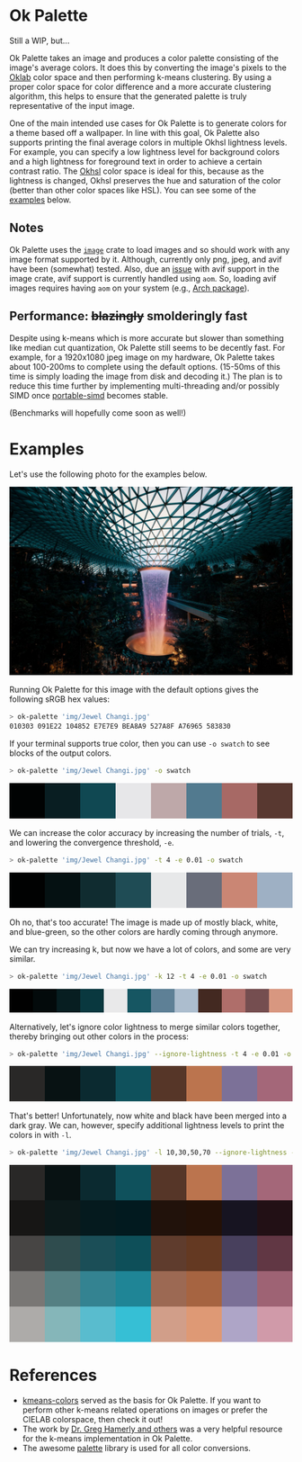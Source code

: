 # Ok Palette

Still a WIP, but...

Ok Palette takes an image and produces a color palette consisting of the image's average colors.
It does this by converting the image's pixels to the [Oklab](https://bottosson.github.io/posts/oklab/) color space
and then performing k-means clustering.
By using a proper color space for color difference and a more accurate clustering algorithm,
this helps to ensure that the generated palette is truly representative of the input image.

One of the main intended use cases for Ok Palette is to generate colors for a theme based off a wallpaper.
In line with this goal, Ok Palette also supports printing the final average colors in multiple Okhsl lightness levels.
For example, you can specify a low lightness level for background colors
and a high lightness for foreground text in order to achieve a certain contrast ratio.
The [Okhsl](https://bottosson.github.io/posts/colorpicker/) color space is ideal for this,
because as the lightness is changed, Okhsl preserves the hue and saturation of the color
(better than other color spaces like HSL). You can see some of the [examples]() below.

## Notes

Ok Palette uses the [`image`](https://github.com/image-rs/image) crate to load images
and so should work with any image format supported by it.
Although, currently only png, jpeg, and avif have been (somewhat) tested.
Also, due an [issue](https://github.com/image-rs/image/issues/1647) with avif support in the image crate,
avif support is currently handled using `aom`.
So, loading avif images requires having `aom` on your system
(e.g., [Arch package](https://archlinux.org/packages/extra/x86_64/aom/)).

## Performance: ~~blazingly~~ smolderingly fast

Despite using k-means which is more accurate but slower than something like median cut quantization,
Ok Palette still seems to be decently fast. For example, for a 1920x1080 jpeg image on my hardware,
Ok Palette takes about 100-200ms to complete using the default options.
(15-50ms of this time is simply loading the image from disk and decoding it.)
The plan is to reduce this time further by implementing multi-threading
and/or possibly SIMD once [portable-simd](https://github.com/rust-lang/rust/issues/86656) becomes stable.

(Benchmarks will hopefully come soon as well!)

# Examples

Let's use the following photo for the examples below.

![Jewel Changi Aiport Waterfall](doc/Jewel%20Changi.jpg)

Running Ok Palette for this image with the default options gives the following sRGB hex values:

```bash
> ok-palette 'img/Jewel Changi.jpg'
010303 091E22 104852 E7E7E9 BEA8A9 527A8F A76965 583830
```

If your terminal supports true color,
then you can use `-o swatch` to see blocks of the output colors.

```bash
> ok-palette 'img/Jewel Changi.jpg' -o swatch
```

![](doc/swatch1.svg)

We can increase the color accuracy by increasing the number of trials, `-t`, and lowering the convergence threshold, `-e`.

```bash
> ok-palette 'img/Jewel Changi.jpg' -t 4 -e 0.01 -o swatch
```

![](doc/swatch2.svg)

Oh no, that's too accurate!
The image is made up of mostly black, white, and blue-green,
so the other colors are hardly coming through anymore.

We can try increasing k, but now we have a lot of colors, and some are very similar.

```bash
> ok-palette 'img/Jewel Changi.jpg' -k 12 -t 4 -e 0.01 -o swatch
```

![](doc/swatch3.svg)

Alternatively, let's ignore color lightness to merge similar colors together, thereby bringing out other colors in the process:

```bash
> ok-palette 'img/Jewel Changi.jpg' --ignore-lightness -t 4 -e 0.01 -o swatch
```

![](doc/swatch4.svg)

That's better! Unfortunately, now white and black have been merged into a dark gray. We can, however, specify additional lightness levels to print the colors in with `-l`.

```bash
> ok-palette 'img/Jewel Changi.jpg' -l 10,30,50,70 --ignore-lightness -t 4 -e 0.01 -o swatch
```

![](doc/swatch5.svg)

# References

- [kmeans-colors](https://github.com/okaneco/kmeans-colors/) served as the basis for Ok Palette.
  If you want to perform other k-means related operations on images or prefer the CIELAB colorspace, then check it out!
- The work by [Dr. Greg Hamerly and others](https://cs.baylor.edu/~hamerly/software/kmeans)
  was a very helpful resource for the k-means implementation in Ok Palette.
- The awesome [palette](https://github.com/Ogeon/palette) library is used for all color conversions.
